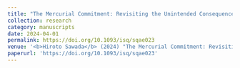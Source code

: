 ```yaml
---
title: "The Mercurial Commitment: Revisiting the Unintended Consequences of Military Humanitarian Intervention and Anti-atrocity Norms."
collection: research
category: manuscripts
date: 2024-04-01
permalink: https://doi.org/10.1093/isq/sqae023
venue: '<b>Hiroto Sawada</b> (2024) "The Mercurial Commitment: Revisiting the Unintended Consequences of Military Humanitarian Intervention and Anti-atrocity Norms." <i>International Studies Qarterly</i> 68(2): sqae023'
paperurl: 'https://doi.org/10.1093/isq/sqae023'
---
```

